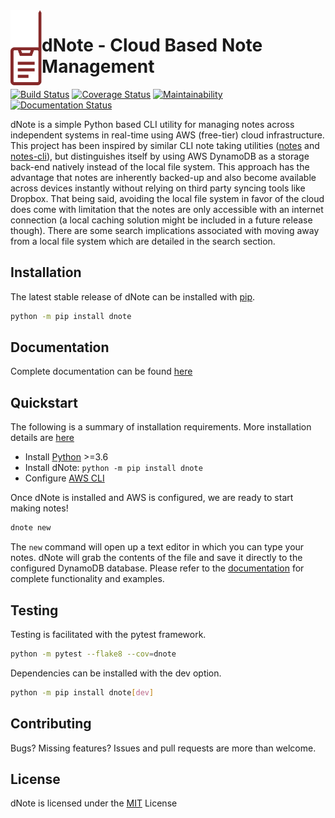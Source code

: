 <img align="left" height="120" src="docs/assets/logo.png">

# dNote - Cloud Based Note Management

[![Build Status](https://travis-ci.com/yetisir/dnote.svg?branch=master)](https://travis-ci.co/yetisir/dnote) [![Coverage Status](https://coveralls.io/repos/github/yetisir/dnote/badge.svg?branch=master)](https://coveralls.io/github/yetisir/dnote?branch=master) [![Maintainability](https://api.codeclimate.com/v1/badges/9188bb54d74247ab039e/maintainability)](https://codeclimate.com/github/yetisir/dnote/maintainability) [![Documentation Status](https://readthedocs.org/projects/dnote/badge/?version=latest)](https://dnote.readthedocs.io/en/latest/?badge=latest)

dNote is a simple Python based CLI utility for managing notes across independent systems in real-time using AWS (free-tier) cloud infrastructure. This project has been inspired by similar CLI note taking utilities ([notes](https://github.com/pimterry/notes) and [notes-cli](https://github.com/rhysd/notes-cli)), but distinguishes itself by using AWS DynamoDB as a storage back-end natively instead of the local file system. This approach has the advantage that notes are inherently backed-up and also become available across devices instantly without relying on third party syncing tools like Dropbox. That being said, avoiding the local file system in favor of the cloud does come with limitation that the notes are only accessible with an internet connection (a local caching solution might be included in a future release though). There are some search implications associated with moving away from a local file system which are detailed in the search section.

## Installation

The latest stable release of dNote can be installed with [pip](https://pip.pypa.io/en/stable/).

```bash
python -m pip install dnote
```

## Documentation

Complete documentation can be found [here](https://dnote.readthedocs.io/en/latest/?badge=latest)

## Quickstart

The following is a summary of installation requirements. More installation details are [here](https://dnote.readthedocs.io/en/latest/?badge=latest)

- Install [Python](https://www.python.org/) >=3.6
- Install dNote: `python -m pip install dnote`
- Configure [AWS CLI](https://docs.aws.amazon.com/cli/latest/userguide/cli-chap-configure.html)

Once dNote is installed and AWS is configured, we are ready to start making notes!

```bash
dnote new
```

The `new` command will open up a text editor in which you can type your notes. dNote will grab the contents of the file and save it directly to the configured DynamoDB database. Please refer to the [documentation](https://dnote.readthedocs.io/en/latest/?badge=latest) for complete functionality and examples.

## Testing

Testing is facilitated with the pytest framework.

```bash
python -m pytest --flake8 --cov=dnote
```

Dependencies can be installed with the dev option.

```bash
python -m pip install dnote[dev]
```

## Contributing

Bugs? Missing features? Issues and pull requests are more than welcome.

## License

dNote is licensed under the [MIT](https://choosealicense.com/licenses/mit/) License
